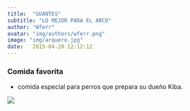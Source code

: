 ```yaml
---
title:  "GUANTES"
subtitle: "LO MEJOR PARA EL ARCO"
author: "Wferr"
avatar: "img/authors/wferr.png"
image: "img/arquero.jpg"
date:   2015-04-20 12:12:12
---
```


### Comida favorita
- comida especial para perros que prepara su dueño Kiba.

![]("img/argos.png")